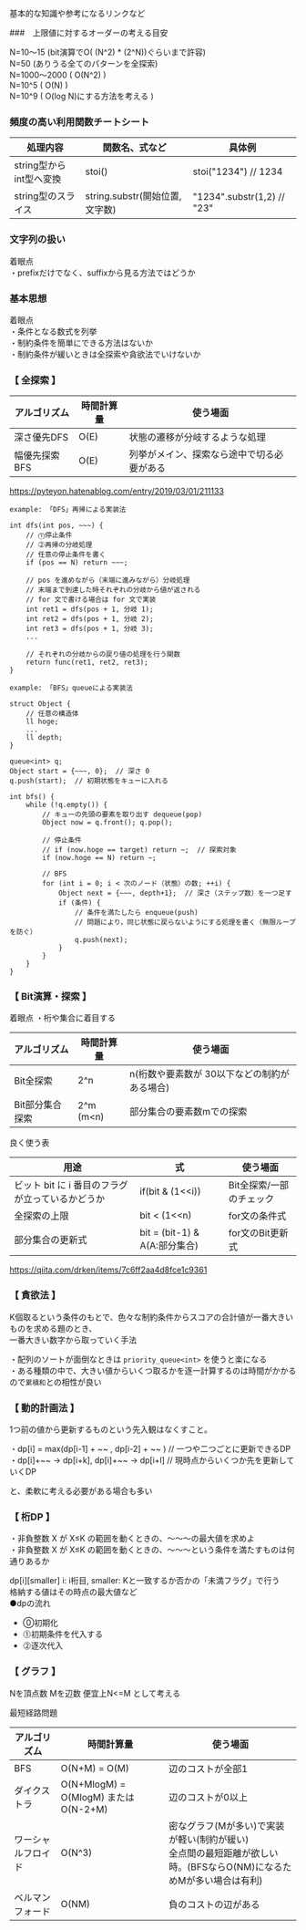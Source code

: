 基本的な知識や参考になるリンクなど

###　上限値に対するオーダーの考える目安

N=10～15 (bit演算でO( (N^2) * (2^N))ぐらいまで許容)   
N=50 (ありうる全てのパターンを全探索)    
N=1000～2000 ( O(N^2) )    
N=10^5 ( O(N) )    
N=10^9 ( O(log N)にする方法を考える )    
   

### 頻度の高い利用関数チートシート

| 処理内容 | 関数名、式など | 具体例 |
| ---- | ---- | ---- |
| string型からint型へ変換 | stoi() | stoi("1234") // 1234  | 
| string型のスライス | string.substr(開始位置, 文字数) | "1234".substr(1,2) // "23" | 


### 文字列の扱い

着眼点  
・prefixだけでなく、suffixから見る方法ではどうか


### 基本思想

着眼点   
・条件となる数式を列挙  
・制約条件を簡単にできる方法はないか   
・制約条件が緩いときは全探索や貪欲法でいけないか      

### 【 全探索 】

| アルゴリズム | 時間計算量 | 使う場面 |
| ---- | ---- | ---- |
| 深さ優先DFS | O(E) | 状態の遷移が分岐するような処理 |
| 幅優先探索BFS | O(E) | 列挙がメイン、探索なら途中で切る必要がある |

https://pyteyon.hatenablog.com/entry/2019/03/01/211133   
```
example: 「DFS」再帰による実装法

int dfs(int pos, ~~~) {
    // ⓵停止条件
    // ⓶再帰の分岐処理
    // 任意の停止条件を書く
    if (pos == N) return ~~~;

    // pos を進めながら（末端に進みながら）分岐処理
    // 末端まで到達した時それぞれの分岐から値が返される
    // for 文で書ける場合は for 文で実装
    int ret1 = dfs(pos + 1, 分岐 1);
    int ret2 = dfs(pos + 1, 分岐 2);
    int ret3 = dfs(pos + 1, 分岐 3);
    ...

    // それぞれの分岐からの戻り値の処理を行う関数
    return func(ret1, ret2, ret3);
}
```

```
example: 「BFS」queueによる実装法

struct Object {
    // 任意の構造体
    ll hoge;
    ...
    ll depth;
}

queue<int> q;
Object start = {~~~, 0};  // 深さ 0
q.push(start);  // 初期状態をキューに入れる

int bfs() {
    while (!q.empty()) {
        // キューの先頭の要素を取り出す dequeue(pop)
        Object now = q.front(); q.pop();

        // 停止条件
        // if (now.hoge == target) return ~;  // 探索対象
        if (now.hoge == N) return ~;

        // BFS
        for (int i = 0; i < 次のノード（状態）の数; ++i) {
            Object next = {~~~, depth+1};  // 深さ（ステップ数）を一つ足す
            if (条件) {
                // 条件を満たしたら enqueue(push)
                // 問題により，同じ状態に戻らないようにする処理を書く（無限ループを防ぐ）
                q.push(next);
            }
        }
    }
}
```

### 【 Bit演算・探索 】

着眼点
・桁や集合に着目する


| アルゴリズム | 時間計算量 | 使う場面 |
| ---- | ---- | ---- |
| Bit全探索 | 2^n | n(桁数や要素数が 30以下などの制約がある場合) |
| Bit部分集合探索 | 2^m (m<n) | 部分集合の要素数mでの探索 |


良く使う表   

| 用途 | 式 | 使う場面 |
| ---- | ---- | ---- |
| ビット bit に i 番目のフラグが立っているかどうか  |  if(bit & (1<<i))  | Bit全探索/一部のチェック |
| 全探索の上限  |  bit < (1<<n) | for文の条件式 |
| 部分集合の更新式 | bit = (bit-1) & A(A:部分集合) | for文のBit更新式 |
   
   
https://qiita.com/drken/items/7c6ff2aa4d8fce1c9361    


### 【 貪欲法 】

K個取るという条件のもとで、色々な制約条件からスコアの合計値が一番大きいものを求める題のとき、   
一番大きい数字から取っていく手法   
   
・配列のソートが面倒なときは `priority_queue<int>` を使うと楽になる   
・ある種類の中で、大きい値からいくつ取るかを逐一計算するのは時間がかかるので`累積和`との相性が良い   

   
   
      
### 【 動的計画法 】

1つ前の値から更新するものという先入観はなくすこと。

・dp[i] = max(dp[i-1] + ~~ , dp[i-2] + ~~ )  // 一つや二つごとに更新できるDP    
・dp[i]+~~ → dp[i+k], dp[i]+~~ → dp[i+l]   // 現時点からいくつか先を更新していくDP   

と、柔軟に考える必要がある場合も多い     


### 【 桁DP 】
・非負整数 X が X≤K の範囲を動くときの、〜〜〜の最大値を求めよ     
・非負整数 X が X≤K の範囲を動くときの、〜〜〜という条件を満たすものは何通りあるか   

dp[i][smaller]  i: i桁目,  smaller: Kと一致するか否かの「未満フラグ」で行う   
格納する値はその時点の最大値など    
●dpの流れ   
 * ⓪初期化   
 * ⓵初期条件を代入する  
 * ⓶逐次代入   


### 【 グラフ 】
Nを頂点数 Mを辺数 便宜上N<=M として考える  
  
最短経路問題


| アルゴリズム | 時間計算量 | 使う場面 |
| ---- | ---- | ---- |
|  BFS  |  O(N+M) = O(M)  | 辺のコストが全部1 |
|  ダイクストラ  |  O(N+MlogM) = O(MlogM) または O(N-2+M) | 辺のコストが0以上 |
|  ワーシャルフロイド  |  O(N^3)  | 密なグラフ(Mが多い)で実装が軽い(制約が緩い) <br> 全点間の最短距離が欲しい時。(BFSならO(NM)になるためMが多い場合は有利) |
|  ベルマンフォード  |  O(NM)  | 負のコストの辺がある |
